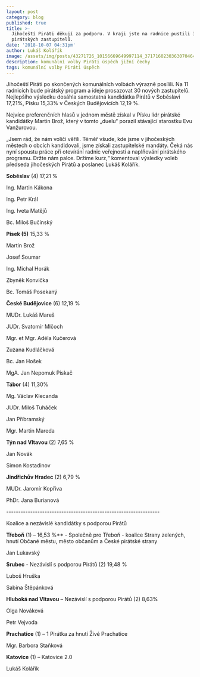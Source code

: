 ```yaml
---
layout: post
category: blog
published: true
title: >-
  Jihočeští Piráti děkují za podporu. V kraji jste na radnice pustili 30
  pirátských zastupitelů.
date: '2018-10-07 04:31pm'
author: Lukáš Kolářík
image: /assets/img/posts/43271726_10156669649997114_3717160230363070464_n.png
description: komunální volby Piráti úspěch jižní čechy
tags: komunální volby Piráti úspěch
---
```

Jihočeští Piráti po skončených komunálních volbách výrazně posílili. Na 11 radnicích bude pirátský program a ideje prosazovat 30 nových zastupitelů. Nejlepšího výsledku dosáhla samostatná kandidátka Pirátů v Soběslavi 17,21%, Písku 15,33% v Českých Budějovicích 12,19 %. 

Nejvíce preferenčních hlasů v jednom městě získal v Písku lídr pirátské kandidátky Martin Brož, který v tomto „duelu“ porazil stávající starostku Evu Vanžurovou.

„Jsem rád, že nám voliči věřili. Téměř všude, kde jsme v jihočeských městech o obcích kandidovali, jsme získali zastupitelské mandáty. Čeká nás nyní spoustu práce při otevírání radnic veřejnosti a naplňování pirátského programu. Držte nám palce. Držíme kurz,“ komentoval výsledky voleb předseda jihočeských Pirátů a poslanec Lukáš Kolářík.

**Soběslav** (4)  17,21 %


Ing. Martin Kákona

Ing. Petr Král

Ing. Iveta Matějů

Bc. Miloš Bučínský

**Písek (5)**   15,33 %

Martin Brož

Josef Soumar

Ing. Michal Horák

Zbyněk Konvička

Bc. Tomáš Posekaný

**České Budějovice** (6)   12,19 %

MUDr. Lukáš Mareš

JUDr. Svatomír Mlčoch

Mgr. et Mgr. Adéla Kučerová

Zuzana Kudláčková

Bc. Jan Hošek

MgA. Jan Nepomuk Piskač

**Tábor** (4)    11,30%

Mg. Václav Klecanda

JUDr. Miloš Tuháček

Jan Příbramský

Mgr. Martin Mareda

**Týn nad Vltavou** (2) 7,65 %

Jan Novák

Simon Kostadinov

**Jindřichův Hradec** (2)   6,79 %

MUDr. Jaromír Kopřiva

PhDr. Jana Burianová 

\----------------------------------------------------------------

Koalice a nezávislé kandidátky s podporou Pirátů

**Třeboň** (1) – 16,53 %** - Společně pro Třeboň - koalice Strany zelených, hnutí Občané městu, město občanům a České pirátské strany

Jan Lukavský 

**Srubec** - Nezávislí s podporou Pirátů (2)   19,48 %

Luboš Hruška

Sabina Štěpánková

**Hluboká nad Vltavou** – Nezávislí s podporou Pirátů  (2)   8,63%

Olga Nováková

Petr Vejvoda

**Prachatice** (1) –  1 Pirátka za hnutí Živé Prachatice

Mgr. Barbora Staňková

**Katovice** (1) – Katovice 2.0

Lukáš Kolářík
